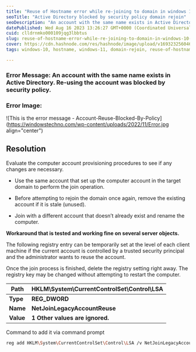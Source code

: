 ```yaml
---
title: "Reuse of Hostname error while re-joining to domain in windows 10 & 11"
seoTitle: "Active Directory blocked by security policy domain rejoin"
seoDescription: "An account with the same name exists in Active Directory. Re-using the account was blocked by security policy."
datePublished: Wed Aug 16 2023 13:26:27 GMT+0000 (Coordinated Universal Time)
cuid: clldrnmko000109jqg3lbbtus
slug: reuse-of-hostname-error-while-re-joining-to-domain-in-windows-10-11
cover: https://cdn.hashnode.com/res/hashnode/image/upload/v1693232560469/ee34058f-4c83-4b93-b8a8-1e6f2b86c9f1.png
tags: windows-10, hostname, windows-11, domain-rejoin, reuse-of-hostname

---
```


### Error Message: An account with the same name exists in Active Directory. Re-using the account was blocked by security policy.

### Error Image:

![This is the error message - Account-Reuse-Blocked-By-Policy](https://windowstechno.com/wp-content/uploads/2022/11/Error.jpg align="center")

## Resolution

Evaluate the computer account provisioning procedures to see if any changes are necessary.

* Use the same account that set up the computer account in the target domain to perform the join operation.
    
* Before attempting to rejoin the domain once again, remove the existing account if it is stale (unused).
    
* Join with a different account that doesn’t already exist and rename the computer.
    

**Workaround that is tested and working fine on several server objects.**

The following registry entry can be temporarily set at the level of each client machine if the current account is controlled by a trusted security principal and the administrator wants to reuse the account.

Once the join process is finished, delete the registry setting right away. The registry key may be changed without attempting to restart the computer.

| Path | HKLM\\System\\CurrentControlSet\\Control\\LSA |
| --- | --- |
| **Type** | **REG\_DWORD** |
| **Name** | **NetJoinLegacyAccountReuse** |
| **Value** | **1 Other values are ignored.** |

Command to add it via command prompt

```bash
reg add HKLM\System\CurrentControlSet\Control\LSA /v NetJoinLegacyAccountReuse /t REG_DWORD /d 1 /f
```